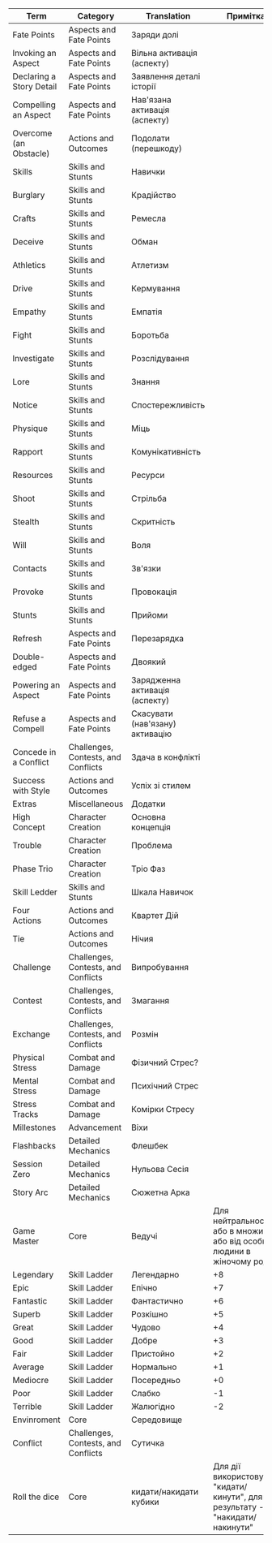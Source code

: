
| Term                     | Category                            | Translation                     | Примітка                                                                     |
| ------------------------ | ----------------------------------- | ------------------------------- | ---------------------------------------------------------------------------- |
| Fate Points              | Aspects and Fate Points             | Заряди долі                     |                                                                              |
| Invoking an Aspect       | Aspects and Fate Points             | Вільна активація (аспекту)      |                                                                              |
| Declaring a Story Detail | Aspects and Fate Points             | Заявлення деталі історії        |                                                                              |
| Compelling an Aspect     | Aspects and Fate Points             | Нав'язана активація (аспекту)   |                                                                              |
| Overcome (an Obstacle)   | Actions and Outcomes                | Подолати (перешкоду)            |                                                                              |
| Skills                   | Skills and Stunts                   | Навички                         |                                                                              |
| Burglary                 | Skills and Stunts                   | Крадійство                      |                                                                              |
| Crafts                   | Skills and Stunts                   | Ремесла                         |                                                                              |
| Deceive                  | Skills and Stunts                   | Обман                           |                                                                              |
| Athletics                | Skills and Stunts                   | Атлетизм                        |                                                                              |
| Drive                    | Skills and Stunts                   | Кермування                      |                                                                              |
| Empathy                  | Skills and Stunts                   | Емпатія                         |                                                                              |
| Fight                    | Skills and Stunts                   | Боротьба                        |                                                                              |
| Investigate              | Skills and Stunts                   | Розслідування                   |                                                                              |
| Lore                     | Skills and Stunts                   | Знання                          |                                                                              |
| Notice                   | Skills and Stunts                   | Спостережливість                |                                                                              |
| Physique                 | Skills and Stunts                   | Міць                            |                                                                              |
| Rapport                  | Skills and Stunts                   | Комунікативність                |                                                                              |
| Resources                | Skills and Stunts                   | Ресурси                         |                                                                              |
| Shoot                    | Skills and Stunts                   | Стрільба                        |                                                                              |
| Stealth                  | Skills and Stunts                   | Скритність                      |                                                                              |
| Will                     | Skills and Stunts                   | Воля                            |                                                                              |
| Contacts                 | Skills and Stunts                   | Зв'язки                         |                                                                              |
| Provoke                  | Skills and Stunts                   | Провокація                      |                                                                              |
| Stunts                   | Skills and Stunts                   | Прийоми                         |                                                                              |
| Refresh                  | Aspects and Fate Points             | Перезарядка                     |                                                                              |
| Double-edged             | Aspects and Fate Points             | Двоякий                         |                                                                              |
| Powering an Aspect       | Aspects and Fate Points             | Зарядженна активація (аспекту)  |                                                                              |
| Refuse a Compell         | Aspects and Fate Points             | Скасувати (нав'язану) активацію |                                                                              |
| Concede in a Conflict    | Challenges, Contests, and Conflicts | Здача в конфлікті               |                                                                              |
| Success with Style       | Actions and Outcomes                | Успіх зі стилем                 |                                                                              |
| Extras                   | Miscellaneous                       | Додатки                         |                                                                              |
| High Concept             | Character Creation                  | Основна концепція               |                                                                              |
| Trouble                  | Character Creation                  | Проблема                        |                                                                              |
| Phase Trio               | Character Creation                  | Тріо Фаз                        |                                                                              |
| Skill Ledder             | Skills and Stunts                   | Шкала Навичок                   |                                                                              |
| Four Actions             | Actions and Outcomes                | Квартет Дій                     |                                                                              |
| Tie                      | Actions and Outcomes                | Нічия                           |                                                                              |
| Challenge                | Challenges, Contests, and Conflicts | Випробування                    |                                                                              |
| Contest                  | Challenges, Contests, and Conflicts | Змагання                        |                                                                              |
| Exchange                 | Challenges, Contests, and Conflicts | Розмін                          |                                                                              |
| Physical Stress          | Combat and Damage                   | Фізичний Стрес?                 |                                                                              |
| Mental Stress            | Combat and Damage                   | Психічний Стрес                 |                                                                              |
| Stress Tracks            | Combat and Damage                   | Комірки Стресу                  |                                                                              |
| Millestones              | Advancement                         | Віхи                            |                                                                              |
| Flashbacks               | Detailed Mechanics                  | Флешбек                         |                                                                              |
| Session Zero             | Detailed Mechanics                  | Нульова Сесія                   |                                                                              |
| Story Arc                | Detailed Mechanics                  | Сюжетна Арка                    |                                                                              |
| Game Master              | Core                                | Ведучі                          | Для нейтральності: або в множині, або від особи чи людини в жіночому роді    |
| Legendary                | Skill Ladder                        | Легендарно                      | +8                                                                           |
| Epic                     | Skill Ladder                        | Епічно                          | +7                                                                           |
| Fantastic                | Skill Ladder                        | Фантастично                     | +6                                                                           |
| Superb                   | Skill Ladder                        | Розкішно                        | +5                                                                           |
| Great                    | Skill Ladder                        | Чудово                          | +4                                                                           |
| Good                     | Skill Ladder                        | Добре                           | +3                                                                           |
| Fair                     | Skill Ladder                        | Пристойно                       | +2                                                                           |
| Average                  | Skill Ladder                        | Нормально                       | +1                                                                           |
| Mediocre                 | Skill Ladder                        | Посередньо                      | +0                                                                           |
| Poor                     | Skill Ladder                        | Слабко                          | -1                                                                           |
| Terrible                 | Skill Ladder                        | Жалюгідно                       | -2                                                                           |
| Envinroment              | Core                                | Середовище                      |                                                                              |
| Conflict                 | Challenges, Contests, and Conflicts | Сутичка                         |                                                                              |
| Roll the dice            | Core                                | кидати/накидати кубики          | Для дії використовуємо "кидати/кинути", для результату - "накидати/накинути" |
